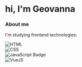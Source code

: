 # hi, I'm Geovanna

### About me
I'm studying frontend technologies:  

![HTML](https://camo.githubusercontent.com/5aaf7c7a17736f3ef3f792d5b7f75871568701c6f6c30b10de7924ef4c5553fc/68747470733a2f2f696d672e736869656c64732e696f2f62616467652f2d48544d4c2d4533344632363f7374796c653d666c61742d7371756172653f636f6c6f723d626c61636b266c6f676f3d68746d6c35266c6f676f436f6c6f723d7768697465) <br />
![CSS](https://camo.githubusercontent.com/f1f74db73021216c4d51cd94239b8d5a241d6488e0396d58aec462d19041df1c/68747470733a2f2f696d672e736869656c64732e696f2f62616467652f2d435353332d3135373242363f7374796c653d666c61742d7371756172653f636f6c6f723d626c61636b266c6f676f3d68746d6c35266c6f676f436f6c6f723d7768697465) <br />
![JavaScript Badge](https://img.shields.io/badge/-JavaScript-000?style=flat-square&logo=javascript&logoColor=yellow&link=https://github.com/fagnerpsantos) <br />
![VueJS](https://camo.githubusercontent.com/86f26df3433277a40fbec4649d5da187a7ba99cece1b00f838e9583a960bd1a8/68747470733a2f2f696d672e736869656c64732e696f2f62616467652f2d5675652e6a732d3446433038443f7374796c653d666c61742d7175617265266c6f676f3d7675652e6a73266c6f676f436f6c6f723d7768697465)
